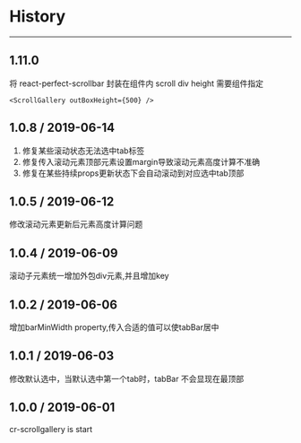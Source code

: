 # History
----

## 1.11.0
将 react-perfect-scrollbar 封装在组件内
scroll div height 需要组件指定
```
<ScrollGallery outBoxHeight={500} />
```

## 1.0.8 / 2019-06-14
1. 修复某些滚动状态无法选中tab标签
2. 修复传入滚动元素顶部元素设置margin导致滚动元素高度计算不准确
3. 修复在某些持续props更新状态下会自动滚动到对应选中tab顶部

## 1.0.5 / 2019-06-12
修改滚动元素更新后元素高度计算问题

## 1.0.4 / 2019-06-09
滚动子元素统一增加外包div元素,并且增加key

## 1.0.2 / 2019-06-06
增加barMinWidth property,传入合适的值可以使tabBar居中

## 1.0.1 / 2019-06-03
修改默认选中，当默认选中第一个tab时，tabBar 不会显现在最顶部

## 1.0.0 / 2019-06-01

cr-scrollgallery is start










